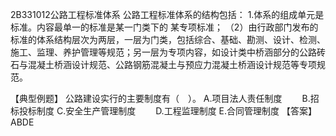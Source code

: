 2B331012公路工程标准体系
公路工程标准体系的结构包括：
1.体系的组成单元是标准。内容最单一的标准是某一门类下的  某专项标准；
（2）由行政部门发布的标准的体系结构层次为两层，一层为门类，包括综合、基础、勘测、设计、检测、施工、监理、养护管理等规范；另一层为专项内容，如设计类中桥涵部分的公路砖石与混凝土桥涵设计规范、公路钢筋混凝土与预应力混凝土桥涵设计规范等专项规范。

【典型例题】
公路建设实行的主要制度有（　）。
A.项目法人责任制度　　
B.招标投标制度
C.安全生产管理制度　　
D.工程监理制度
E.合同管理制度
【答案】ABDE







